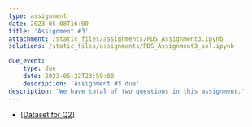 ```yaml
---
type: assignment
date: 2023-05-08T16:00
title: 'Assignment #3'
attachment: /static_files/assignments/PDS_Assignment3.ipynb
solutions: /static_files/assignments/PDS_Assignment3_sol.ipynb

due_event: 
    type: due
    date: 2023-05-22T23:59:00
    description: 'Assignment #3 due'
description: 'We have total of two questions in this assignment.'
---
```

- [[Dataset for Q2]](https://drive.google.com/file/d/1zLUix-v08cUQViCaamjutM-FXn6eD1IL/view?usp=sharing)
